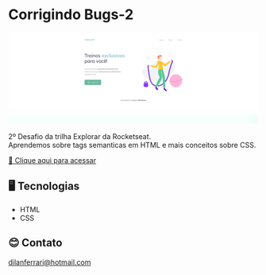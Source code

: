 # Corrigindo Bugs-2

![preview](./images/preview.png)

2º Desafio da trilha Explorar da Rocketseat.  
Aprendemos sobre tags semanticas em HTML e mais conceitos sobre CSS.

[🔗 Clique aqui para acessar](https://dilanferrari.github.io/corrigindo-bugs-2/)

## 🖥️ Tecnologias

- HTML
- CSS

## 😊 Contato

dilanferrari@hotmail.com